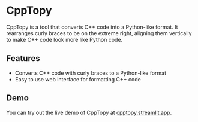 # CppTopy

CppTopy is a tool that converts C++ code into a Python-like format. It rearranges curly braces to be on the extreme right, aligning them vertically to make C++ code look more like Python code.

## Features

- Converts C++ code with curly braces to a Python-like format
- Easy to use web interface for formatting C++ code

## Demo

You can try out the live demo of CppTopy at [cpptopy.streamlit.app](https://cpptopy.streamlit.app).

